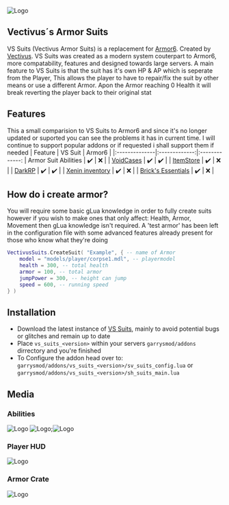 
![Logo](https://i.imgur.com/he9ZcWI.png)

## Vectivus´s Armor Suits

VS Suits (Vectivus Armor Suits) is a replacement for [Armor6](https://www.gmodstore.com/market/view/armor-suits-now-with-saving-options). Created by [Vectivus](github.com/vectivuss/). VS Suits was created as a modern system couterpart to Armor6, more compatability, features and designed towards large servers. A main feature to VS Suits is that the suit has it's own HP & AP which is seperate from the Player, This allows the player to have to repair/fix the suit by other means or use a different Armor. Apon the Armor reaching 0 Health it will break reverting the player back to their original stat

## Features
This a small comparision to VS Suits to Armor6 and since it's no longer updated or suported you can see the problems it has in current time. I will continue to support popular addons or if requested i shall support them if needed
| Feature       | VS Suit | Armor6 |
|:--------------|:-------------:|:-------------:
| Armor Suit Abilities    | ✔️ | ❌ |
| [VoidCases](https://www.gmodstore.com/market/view/voidcases-unboxing-system) | ✔️ | ✔️ |
| [ItemStore](https://www.gmodstore.com/market/view/itemstore-inventory-bank-and-trading-for-darkrp) | ✔️ | ❌ |
| [DarkRP](https://github.com/FPtje/DarkRP) | ✔️ | ✔️ |
| [Xenin inventory](https://www.gmodstore.com/market/view/xenin-inventory) | ✔️ | ❌ |
| [Brick's Essentials](https://www.gmodstore.com/market/view/bricks-essentials) | ✔️ | ❌ |

## How do i create armor?
You will require some basic gLua knowledge in order to fully create suits however if you wish to make ones that only affect: Health, Armor, Movement then gLua knowledge isn't required. A 'test armor' has been left in the configuration file with some advanced features already present for those who know what they're doing
```lua
VectivusSuits.CreateSuit( "Example", { -- name of Armor
    model = "models/player/corpse1.mdl", -- playermodel
    health = 300, -- total health
    armor = 100, -- total armor
    jumpPower = 300, -- height can jump
    speed = 600, -- running speed
} )
```

## Installation
* Download the latest instance of [VS Suits](https://github.com/Vectivuss/vs_suit/releases), mainly to avoid potential bugs or glitches and remain up to date
* Place `vs_suits_<version>` within your servers `garrysmod/addons` dirrectory and you're finished
* To Configure the addon head over to: `garrysmod/addons/vs_suits_<version>/sv_suits_config.lua` or `garrysmod/addons/vs_suits_<version>/sh_suits_main.lua`


## Media

### Abilities
![Logo](https://i.imgur.com/6T2Y7pn.png)
![Logo](https://i.imgur.com/cLU8UdC.png);![Logo](https://i.imgur.com/ua9DXop.png)
### Player HUD
![Logo](https://i.imgur.com/lXxEGMy.png)
### Armor Crate
![Logo](https://i.imgur.com/3Wmdsh2.png)
